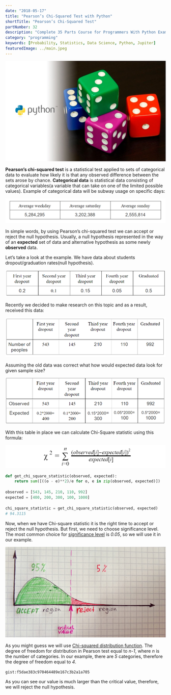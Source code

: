 ```yaml
---
date: "2018-05-17"
title: "Pearson’s Chi-Squared Test with Python"
shortTitle: "Pearson’s Chi-Squared Test"
partNumber: 32
description: "Complete 35 Parts Course for Programmers With Python Examples in Jupiter"
category: "programming"
keywords: [Probability, Statistics, Data Science, Python, Jupiter]
featuredImage: ../main.jpeg
---
```


![](../main.jpeg)

**Pearson’s chi-squared test** is a statistical test applied to sets of categorical data to evaluate how likely it is that any observed difference between the sets arose by chance. **Categorical data** is statistical data consisting of categorical variables(a variable that can take on one of the limited possible values). Example of categorical data will be subway usage on specific days:

![categorical data example](example.png)

In simple words, by using Pearson’s chi-squared test we can accept or reject the null hypothesis. Usually, a null hypothesis represented in the way of an **expected** set of data and alternative hypothesis as some newly **observed** data.

Let’s take a look at the example. We have data about students dropout/graduation rates(null hypothesis).

![data about students dropout/graduation rates](rates.png)

Recently we decided to make research on this topic and as a result, received this data:

![sample size = 2000](sample.png)

Assuming the old data was correct what how would expected data look for given sample size?

![](expected.png)

With this table in place we can calculate Chi-Square statistic using this formula:

![Chi-square statistic](statistic.png)

```py
def get_chi_square_statistic(observed, expected):
    return sum([((o - e)**2)/e for o, e in zip(observed, expected)])

observed = [543, 145, 210, 110, 992]
expected = [400, 200, 300, 100, 1000]

chi_square_statistic = get_chi_square_statistic(observed, expected)
# 94.3115
```

Now, when we have Chi-square statistic it is the right time to accept or reject the null hypothesis. But first, we need to choose significance level. The most common choice for [significance level](/blog/probability/power) is *0.05*, so we will use it in our example.

![](draw.jpeg)

As you might guess we will use [Chi-squared distribution function](https://medium.com/@geekrodion/probability-theory-chi-square-distribution-53e2a9fbe446). The degree of freedom for distribution in Pearson test equal to *n-1*, where *n* is the number of categories. In our example, there are *5* categories, therefore the degree of freedom equal to *4*.

`gist:f5dae383c970464489e167c3b2a1a705`

As you can see our value is much larger than the critical value, therefore, we will reject the null hypothesis.

